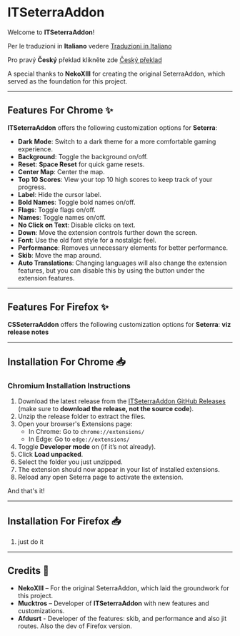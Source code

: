  # ITSeterraAddon

Welcome to **ITSeterraAddon**! 

Per le traduzioni in **Italiano** vedere [Traduzioni in Italiano](https://github.com/Mucktros/ITSeterraAddon/blob/main/Readmes/README.it.md)

Pro pravý **Český** překlad klikněte zde [Český překlad](https://github.com/Mucktros/ITSeterraAddon/blob/main/Readmes/README.cs.md)

A special thanks to **NekoXIII** for creating the original SeterraAddon, which served as the foundation for this project.

---

## Features For Chrome ✨

**ITSeterraAddon** offers the following customization options for **Seterra**:

- **Dark Mode**: Switch to a dark theme for a more comfortable gaming experience.
- **Background**: Toggle the background on/off.
- **Reset**: **Space Reset** for quick game resets.
- **Center Map**: Center the map.
- **Top 10 Scores**: View your top 10 high scores to keep track of your progress.
- **Label**: Hide the cursor label.
- **Bold Names**: Toggle bold names on/off.
- **Flags**: Toggle flags on/off.
- **Names**: Toggle names on/off.
- **No Click on Text**: Disable clicks on text.
- **Down**: Move the extension controls further down the screen.
- **Font**: Use the old font style for a nostalgic feel.
- **Performance**: Removes unnecessary elements for better performance.
- **Skib**: Move the map around.
- **Auto Translations**: Changing languages will also change the extension features, but you can disable this by using the button under the extension features.

---

## Features For Firefox ✨

**CSSeterraAddon** offers the following customization options for **Seterra**:
**viz release notes**

---

## Installation For Chrome 📥

### Chromium Installation Instructions

1. Download the latest release from the [ITSeterraAddon GitHub Releases](https://github.com/Mucktros/ITSeterraAddon/releases) (make sure to **download the release, not the source code**).
2. Unzip the release folder to extract the files.
3. Open your browser's Extensions page:
    - In Chrome: Go to `chrome://extensions/`
    - In Edge: Go to `edge://extensions/`
4. Toggle **Developer mode** on (if it’s not already).
5. Click **Load unpacked**.
6. Select the folder you just unzipped.
7. The extension should now appear in your list of installed extensions.
8. Reload any open Seterra page to activate the extension.

And that's it!

---

## Installation For Firefox 📥
1. just do it

---

## Credits 👏

- **NekoXIII** – For the original SeterraAddon, which laid the groundwork for this project.
- **Mucktros** – Developer of **ITSeterraAddon** with new features and customizations.
- **Afdusrt** - Developer of the features: skib, and performance and also jit routes. Also the dev of Firefox version.
